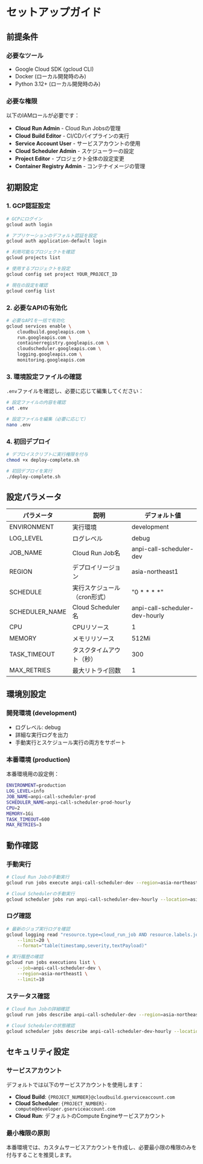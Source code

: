 # セットアップガイド

## 前提条件

### 必要なツール

- Google Cloud SDK (gcloud CLI)
- Docker (ローカル開発時のみ)
- Python 3.12+ (ローカル開発時のみ)

### 必要な権限

以下のIAMロールが必要です：

- **Cloud Run Admin** - Cloud Run Jobsの管理
- **Cloud Build Editor** - CI/CDパイプラインの実行
- **Service Account User** - サービスアカウントの使用
- **Cloud Scheduler Admin** - スケジューラーの設定
- **Project Editor** - プロジェクト全体の設定変更
- **Container Registry Admin** - コンテナイメージの管理

## 初期設定

### 1. GCP認証設定

```bash
# GCPにログイン
gcloud auth login

# アプリケーションのデフォルト認証を設定
gcloud auth application-default login

# 利用可能なプロジェクトを確認
gcloud projects list

# 使用するプロジェクトを設定
gcloud config set project YOUR_PROJECT_ID

# 現在の設定を確認
gcloud config list
```

### 2. 必要なAPIの有効化

```bash
# 必要なAPIを一括で有効化
gcloud services enable \
    cloudbuild.googleapis.com \
    run.googleapis.com \
    containerregistry.googleapis.com \
    cloudscheduler.googleapis.com \
    logging.googleapis.com \
    monitoring.googleapis.com
```

### 3. 環境設定ファイルの確認

`.env`ファイルを確認し、必要に応じて編集してください：

```bash
# 設定ファイルの内容を確認
cat .env

# 設定ファイルを編集（必要に応じて）
nano .env
```

### 4. 初回デプロイ

```bash
# デプロイスクリプトに実行権限を付与
chmod +x deploy-complete.sh

# 初回デプロイを実行
./deploy-complete.sh
```

## 設定パラメータ

| パラメータ | 説明 | デフォルト値 |
|-----------|------|-------------|
| ENVIRONMENT | 実行環境 | development |
| LOG_LEVEL | ログレベル | debug |
| JOB_NAME | Cloud Run Job名 | anpi-call-scheduler-dev |
| REGION | デプロイリージョン | asia-northeast1 |
| SCHEDULE | 実行スケジュール（cron形式） | "0 * * * *" |
| SCHEDULER_NAME | Cloud Scheduler名 | anpi-call-scheduler-dev-hourly |
| CPU | CPUリソース | 1 |
| MEMORY | メモリリソース | 512Mi |
| TASK_TIMEOUT | タスクタイムアウト（秒） | 300 |
| MAX_RETRIES | 最大リトライ回数 | 1 |

## 環境別設定

### 開発環境 (development)

- ログレベル: debug
- 詳細な実行ログを出力
- 手動実行とスケジュール実行の両方をサポート

### 本番環境 (production)

本番環境用の設定例：

```bash
ENVIRONMENT=production
LOG_LEVEL=info
JOB_NAME=anpi-call-scheduler-prod
SCHEDULER_NAME=anpi-call-scheduler-prod-hourly
CPU=2
MEMORY=1Gi
TASK_TIMEOUT=600
MAX_RETRIES=3
```

## 動作確認

### 手動実行

```bash
# Cloud Run Jobの手動実行
gcloud run jobs execute anpi-call-scheduler-dev --region=asia-northeast1

# Cloud Schedulerの手動実行
gcloud scheduler jobs run anpi-call-scheduler-dev-hourly --location=asia-northeast1
```

### ログ確認

```bash
# 最新のジョブ実行ログを確認
gcloud logging read "resource.type=cloud_run_job AND resource.labels.job_name=anpi-call-scheduler-dev" \
    --limit=20 \
    --format="table(timestamp,severity,textPayload)"

# 実行履歴の確認
gcloud run jobs executions list \
    --job=anpi-call-scheduler-dev \
    --region=asia-northeast1 \
    --limit=10
```

### ステータス確認

```bash
# Cloud Run Jobの詳細確認
gcloud run jobs describe anpi-call-scheduler-dev --region=asia-northeast1

# Cloud Schedulerの状態確認
gcloud scheduler jobs describe anpi-call-scheduler-dev-hourly --location=asia-northeast1
```

## セキュリティ設定

### サービスアカウント

デフォルトでは以下のサービスアカウントを使用します：

- **Cloud Build**: `{PROJECT_NUMBER}@cloudbuild.gserviceaccount.com`
- **Cloud Scheduler**: `{PROJECT_NUMBER}-compute@developer.gserviceaccount.com`
- **Cloud Run**: デフォルトのCompute Engineサービスアカウント

### 最小権限の原則

本番環境では、カスタムサービスアカウントを作成し、必要最小限の権限のみを付与することを推奨します。
